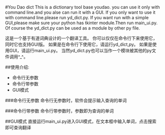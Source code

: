 #You Dao dict
This is a dictionary tool base youdao.
you can use it only with command line.and you alse can run it with a GUI.
If you only want to use it with command line.please run yd_dict.py.
If you want run with a simple GUI,please make sure your python has tkinter module.Then run main_ui.py.
Of course the yd_dict.py can be used as a module by other py file.

这是一个基于有道词典设计的一个翻译工具。
你可以仅仅在命令行下来使用它，同时它也支持GUI版。
如果是在命令行下使用它，请运行yd_dict,py。
如果是使用GUI，请运行main_ui.py。
当然yd_dict.py也可以当作一个模块被其他的py文件调用^_^。

##使用介绍:
* 命令行无参数
* 命令行带参数
* GUI模式

###命令行无参数
命令行无参数时，软件会提示输入查询的单词

###命令行带参数
命令行带参数时，参数即为查询的单词

##GUI模式
直接运行main_ui.py进入GUI模式，在文本框中输入单词，点击搜索即可查询翻译

